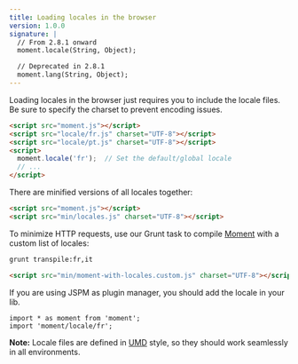```yaml
---
title: Loading locales in the browser
version: 1.0.0
signature: |
  // From 2.8.1 onward
  moment.locale(String, Object);

  // Deprecated in 2.8.1
  moment.lang(String, Object);
---
```



Loading locales in the browser just requires you to include the locale files. Be sure to specify the charset to prevent encoding issues.

```html
<script src="moment.js"></script>
<script src="locale/fr.js" charset="UTF-8"></script>
<script src="locale/pt.js" charset="UTF-8"></script>
<script>
  moment.locale('fr');  // Set the default/global locale
  // ...
</script>
```

There are minified versions of all locales together:

```html
<script src="moment.js"></script>
<script src="min/locales.js" charset="UTF-8"></script>
```

To minimize HTTP requests, use our Grunt task to compile [Moment](https://github.com/moment/moment) with a custom list of locales:

```bash
grunt transpile:fr,it
```

```html
<script src="min/moment-with-locales.custom.js" charset="UTF-8"></script>
```

If you are using JSPM as plugin manager, you should add the locale in your lib.

```
import * as moment from 'moment';
import 'moment/locale/fr';
```

**Note:** Locale files are defined in [UMD](https://github.com/umdjs/umd) style, so they should work seamlessly in all environments.
